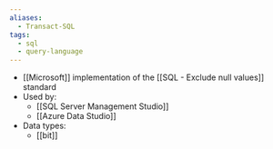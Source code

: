 ```yaml
---
aliases:
  - Transact-SQL
tags:
  - sql
  - query-language
---
```

- [[Microsoft]] implementation of the [[SQL - Exclude null values]] standard
- Used by:
	- [[SQL Server Management Studio]]
	- [[Azure Data Studio]]
- Data types:
	- [[bit]]